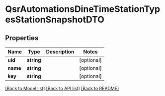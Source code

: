 # QsrAutomationsDineTimeStationTypesStationSnapshotDTO

## Properties
Name | Type | Description | Notes
------------ | ------------- | ------------- | -------------
**uid** | **string** |  | [optional] 
**name** | **string** |  | [optional] 
**key** | **string** |  | [optional] 

[[Back to Model list]](../README.md#documentation-for-models) [[Back to API list]](../README.md#documentation-for-api-endpoints) [[Back to README]](../README.md)


